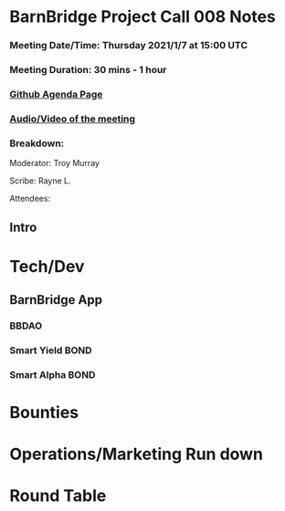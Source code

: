 # BarnBridge Project Call 008 Notes 
### Meeting Date/Time: Thursday 2021/1/7 at 15:00 UTC
### Meeting Duration: 30 mins - 1 hour
### [Github Agenda Page](https://github.com/BarnBridge/BarnBridge-PM/issues/11)
### [Audio/Video of the meeting]()
### Breakdown:

Moderator: Troy Murray

Scribe: Rayne L.

Attendees: 

## Intro

# Tech/Dev
## BarnBridge App
### BBDAO
### Smart Yield BOND
### Smart Alpha BOND
# Bounties
# Operations/Marketing Run down
# Round Table
